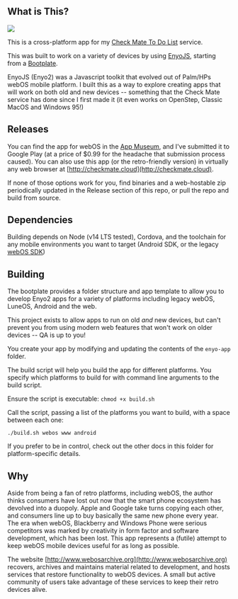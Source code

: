 ## What is This?

<img src="https://raw.githubusercontent.com/codepoet80/enyo2-checkmate/main/enyo-app/icon.png">

This is a cross-platform app for my [Check Mate To Do List](https://github.com/codepoet80/checkmate-service) service. 

This was built to work on a variety of devices by using [EnyoJS](https://github.com/codepoet80/enyo2), starting from a [Bootplate](https://github.com/codepoet80/enyo2-bootplate).

EnyoJS (Enyo2) was a Javascript toolkit that evolved out of Palm/HPs webOS mobile platform. I built this as a way to explore creating apps that will work on both old and new devices -- something that the Check Mate service has done since I first made it (it even works on OpenStep, Classic MacOS and Windows 95!)

## Releases

You can find the app for webOS in the [App Museum](http://appcatalog.webosarchive.org), and I've submitted it to Google Play (at a price of $0.99 for the headache that submission process caused). You can also use this app (or the retro-friendly version) in virtually any web browser at [http://checkmate.cloud](http://checkmate.cloud).

If none of those options work for you, find binaries and a web-hostable zip periodically updated in the Release section of this repo, or pull the repo and build from source.

## Dependencies

Building depends on Node (v14 LTS tested), Cordova, and the toolchain for any mobile environments you want to target (Android SDK, or the legacy [webOS SDK](http://sdk.webosarchive.org))

## Building

The bootplate provides a folder structure and app template to allow you to develop
Enyo2 apps for a variety of platforms including legacy webOS, LuneOS, Android and the web.

This project exists to allow apps to run on old *and* new devices, but can't prevent you
from using modern web features that won't work on older devices -- QA is up to you!

You create your app by modifying and updating the contents of the `enyo-app` folder.

The build script will help you build the app for different platforms. You specify
which platforms to build for with command line arguments to the build script.

Ensure the script is executable: `chmod +x build.sh`

Call the script, passing a list of the platforms you want to build, with a space between each one:

`./build.sh webos www android`

If you prefer to be in control, check out the other docs in this folder for platform-specific details.


## Why

Aside from being a fan of retro platforms, including webOS, the author thinks consumers have lost out now that the smart phone ecosystem has devolved into a duopoly. Apple and Google take turns copying each other, and consumers line up to buy basically the same new phone every year. The era when webOS, Blackberry and Windows Phone were serious competitors was marked by creativity in form factor and software development, which has been lost. This app represents a (futile) attempt to keep webOS mobile devices useful for as long as possible.

The website [http://www.webosarchive.org](http://www.webosarchive.org) recovers, archives and maintains material related to development, and hosts services that restore functionality to webOS devices. A small but active community of users take advantage of these services to keep their retro devices alive.
